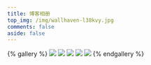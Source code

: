 ```yaml
---
title: 博客相册
top_img: /img/wallhaven-l38kvy.jpg
comments: false
aside: false
---
```




 
{% gallery %}
![](/img/wallhaven-l38kvy.jpg)
![](https://xiaozhidage.gitee.io/image_treasure-house/hexoimage/image/v21440w.jpg)
![](https://xiaozhidage.gitee.io/image_treasure-house/hexoimage/image/40w.jpg)
![](https://xiaozhidage.gitee.io/image_treasure-house/hexoimage/image/1609046896790.jpg)
![](https://xiaozhidage.gitee.io/image_treasure-house/hexoimage/image/wallhaven-wqery6_1920x1080.jpg)
{% endgallery %}

